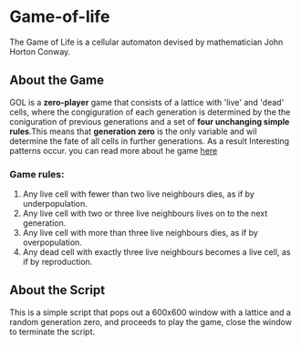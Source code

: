 # Game-of-life
The Game of Life is a cellular automaton devised by mathematician John Horton Conway.


## **About the Game**
GOL is a **zero-player** game that consists of a lattice with 'live' and 'dead' cells, where the congiguration of each generation is determined by the the coniguration of previous generations and a set of **four unchanging simple rules**.This means that **generation zero** is the only variable and  wil determine the fate of all cells in further generations. As a result Interesting patterns occur. you can read more about he game [here](https://en.wikipedia.org/wiki/Conway%27s_Game_of_Life)


### **Game rules:**
1. Any live cell with fewer than two live neighbours dies, as if by underpopulation.
2. Any live cell with two or three live neighbours lives on to the next generation.
3. Any live cell with more than three live neighbours dies, as if by overpopulation.
4. Any dead cell with exactly three live neighbours becomes a live cell, as if by reproduction.

## **About the Script**
This is a simple script that pops out a 600x600 window  with a lattice and a random generation zero, and proceeds to play the game, close the window to terminate the script. 


